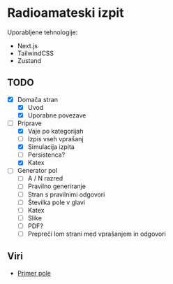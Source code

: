 # Radioamateski izpit

Uporabljene tehnologije:

- Next.js
- TailwindCSS
- Zustand

## TODO

- [x] Domača stran
  - [x] Uvod
  - [x] Uporabne povezave
- [ ] Priprave
  - [x] Vaje po kategorijah
  - [ ] Izpis vseh vprašanj
  - [x] Simulacija izpita
  - [ ] Persistenca?
  - [x] Katex
- [ ] Generator pol
  - [ ] A / N razred
  - [ ] Pravilno generiranje
  - [ ] Stran s pravilnimi odgovori
  - [ ] Številka pole v glavi
  - [ ] Katex
  - [ ] Slike
  - [ ] PDF?
  - [ ] Prepreči lom strani med vprašanjem in odgovori

## Viri

- [Primer pole](http://www.volkd.si/Izpitna/A-094.pdf)
